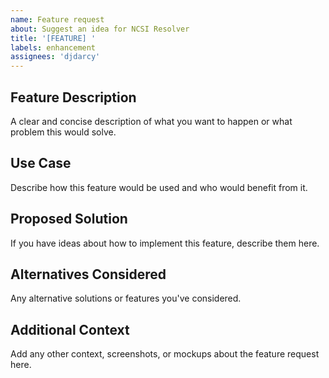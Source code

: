 ```yaml
---
name: Feature request
about: Suggest an idea for NCSI Resolver
title: '[FEATURE] '
labels: enhancement
assignees: 'djdarcy'
---
```


## Feature Description
A clear and concise description of what you want to happen or what problem this would solve.

## Use Case
Describe how this feature would be used and who would benefit from it.

## Proposed Solution
If you have ideas about how to implement this feature, describe them here.

## Alternatives Considered
Any alternative solutions or features you've considered.

## Additional Context
Add any other context, screenshots, or mockups about the feature request here.